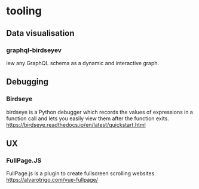# tooling


## Data visualisation 

### graphql-birdseyev 
iew any GraphQL schema as a dynamic and interactive graph. 

## Debugging

### Birdseye
birdseye is a Python debugger which records the values of expressions in a function call and lets you easily view them after the function exits. 
https://birdseye.readthedocs.io/en/latest/quickstart.html
 
## UX
### FullPage.JS
FullPage.js is a plugin to create fullscreen scrolling websites.
https://alvarotrigo.com/vue-fullpage/
